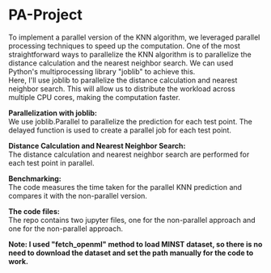 # PA-Project  
To implement a parallel version of the KNN algorithm, we leveraged parallel processing techniques to speed up the computation. One of the most straightforward ways to parallelize the KNN algorithm is to parallelize the distance calculation and the nearest neighbor search. We can used Python's multiprocessing library "joblib" to achieve this.   
Here, I'll use joblib to parallelize the distance calculation and nearest neighbor search. This will allow us to distribute the workload across multiple CPU cores, making the computation faster.


**Parallelization with joblib:**   
We use joblib.Parallel to parallelize the prediction for each test point. The delayed function is used to create a parallel job for each test point.


**Distance Calculation and Nearest Neighbor Search:**   
The distance calculation and nearest neighbor search are performed for each test point in parallel.

**Benchmarking:**   
The code measures the time taken for the parallel KNN prediction and compares it with the non-parallel version.

**The code files:**   
The repo contains two jupyter files, one for the non-parallel approach and one for the non-parallel approach.

**Note: I used "fetch_openml" method to load MINST dataset, so there is no need to download the dataset and set the path manually for the code to work.**
